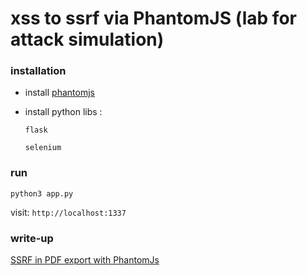 # xss to ssrf via PhantomJS (lab for attack simulation)



### installation



- install  [phantomjs](https://www.vultr.com/docs/how-to-install-phantomjs-on-ubuntu-16-04)

- install python libs :

  `flask`

  `selenium`

### run

`python3 app.py`

visit: `http://localhost:1337`



### write-up

[SSRF in PDF export with PhantomJs](https://xhzeem.me/posts/SSRF-in-PDF-export-with-PhantomJs/read/)

